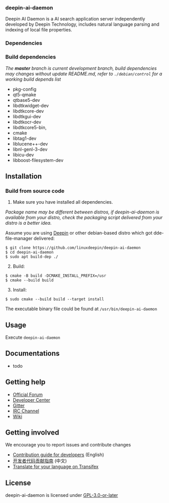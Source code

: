 ### deepin-ai-daemon

Deepin AI Daemon is a AI search application server independently developed by Deepin Technology, includes natural language parsing and indexing of local file properties.

### Dependencies

### Build dependencies

_The **master** branch is current development branch, build dependencies may changes without update README.md, refer to `./debian/control` for a working build depends list_

- pkg-config
-  qt5-qmake
-  qtbase5-dev
-  libdtkwidget-dev
-  libdtkcore-dev
-  libdtkgui-dev
-  libdtkocr-dev
-  libdtkcore5-bin,
-  cmake
-  libtag1-dev
-  liblucene++-dev
-  libnl-genl-3-dev
-  libicu-dev
-  libboost-filesystem-dev

## Installation

### Build from source code

1. Make sure you have installed all dependencies.

_Package name may be different between distros, if deepin-ai-daemon is available from your distro, check the packaging script delivered from your distro is a better idea._

Assume you are using [Deepin](https://distrowatch.com/table.php?distribution=deepin) or other debian-based distro which got dde-file-manager delivered:

``` shell
$ git clone https://github.com/linuxdeepin/deepin-ai-daemon
$ cd deepin-ai-daemon
$ sudo apt build-dep ./
```

2. Build:
```shell
$ cmake -B build -DCMAKE_INSTALL_PREFIX=/usr
$ cmake --build build
```

3. Install:
```shell
$ sudo cmake --build build --target install
```

The executable binary file could be found at `/usr/bin/deepin-ai-daemon`

## Usage

Execute `deepin-ai-daemon`

## Documentations

 - todo

## Getting help

 - [Official Forum](https://bbs.deepin.org/)
 - [Developer Center](https://github.com/linuxdeepin/developer-center)
 - [Gitter](https://gitter.im/orgs/linuxdeepin/rooms)
 - [IRC Channel](https://webchat.freenode.net/?channels=deepin)
 - [Wiki](https://wiki.deepin.org/)

## Getting involved

We encourage you to report issues and contribute changes

 - [Contribution guide for developers](https://github.com/linuxdeepin/developer-center/wiki/Contribution-Guidelines-for-Developers-en) (English)
 - [开发者代码贡献指南](https://github.com/linuxdeepin/developer-center/wiki/Contribution-Guidelines-for-Developers) (中文)
 - [Translate for your language on Transifex](https://www.transifex.com/linuxdeepin/deepin-file-manager/)

## License

deepin-ai-daemon is licensed under [GPL-3.0-or-later](LICENSE)
